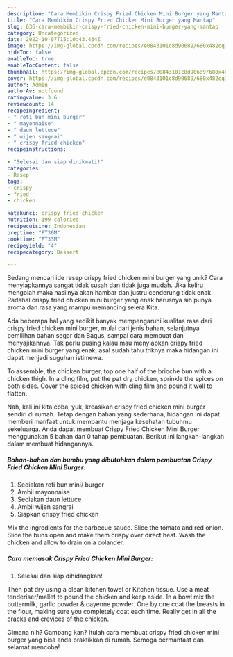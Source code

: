 ```yaml
---
description: "Cara Membikin Crispy Fried Chicken Mini Burger yang Mantap"
title: "Cara Membikin Crispy Fried Chicken Mini Burger yang Mantap"
slug: 636-cara-membikin-crispy-fried-chicken-mini-burger-yang-mantap
category: Uncategorized
date: 2022-10-07T15:10:43.434Z
image: https://img-global.cpcdn.com/recipes/e0843101c8d90689/680x482cq70/crispy-fried-chicken-mini-burger-foto-resep-utama.jpg
hideToc: false
enableToc: true
enableTocContent: false
thumbnail: https://img-global.cpcdn.com/recipes/e0843101c8d90689/680x482cq70/crispy-fried-chicken-mini-burger-foto-resep-utama.jpg
cover: https://img-global.cpcdn.com/recipes/e0843101c8d90689/680x482cq70/crispy-fried-chicken-mini-burger-foto-resep-utama.jpg
author: Admin
authorAv: notfound
ratingvalue: 3.6
reviewcount: 14
recipeingredient:
- " roti bun mini burger"
- " mayonnaise"
- " daun lettuce"
- " wijen sangrai"
- " crispy fried chicken"
recipeinstructions:

- "Selesai dan siap dinikmati!"
categories:
- Resep
tags:
- crispy
- fried
- chicken

katakunci: crispy fried chicken 
nutrition: 199 calories
recipecuisine: Indonesian
preptime: "PT36M"
cooktime: "PT33M"
recipeyield: "4"
recipecategory: Dessert

---
```





Sedang mencari ide resep crispy fried chicken mini burger yang unik? Cara menyiapkannya sangat tidak susah dan tidak juga mudah. Jika keliru mengolah maka hasilnya akan hambar dan justru cenderung tidak enak. Padahal crispy fried chicken mini burger yang enak harusnya sih punya aroma dan rasa yang mampu memancing selera Kita.





Ada beberapa hal yang sedikit banyak mempengaruhi kualitas rasa dari crispy fried chicken mini burger, mulai dari jenis bahan, selanjutnya pemilihan bahan segar dan Bagus, sampai cara membuat dan menyajikannya. Tak perlu pusing kalau mau menyiapkan crispy fried chicken mini burger yang enak,      asal sudah tahu triknya maka hidangan ini dapat menjadi suguhan istimewa.














To assemble, the chicken burger, top one half of the brioche bun with a chicken thigh. In a cling film, put the pat dry chicken, sprinkle the spices on both sides. Cover the spiced chicken with cling film and pound it well to flatten.






Nah, kali ini kita coba, yuk, kreasikan crispy fried chicken mini burger sendiri di rumah. Tetap dengan bahan yang sederhana, hidangan ini dapat memberi manfaat untuk membantu menjaga kesehatan tubuhmu sekeluarga. Anda dapat membuat Crispy Fried Chicken Mini Burger menggunakan 5 bahan dan 0 tahap pembuatan. Berikut ini langkah-langkah dalam membuat hidangannya.

<!--inarticleads1-->

##### Bahan-bahan dan bumbu yang dibutuhkan dalam pembuatan Crispy Fried Chicken Mini Burger:

1. Sediakan  roti bun mini/ burger
1. Ambil  mayonnaise
1. Sediakan  daun lettuce
1. Ambil  wijen sangrai
1. Siapkan  crispy fried chicken


Mix the ingredients for the barbecue sauce. Slice the tomato and red onion. Slice the buns open and make them crispy over direct heat. Wash the chicken and allow to drain on a colander. 

<!--inarticleads2-->

##### Cara memasak Crispy Fried Chicken Mini Burger:


1. Selesai dan siap dihidangkan!

Then pat dry using a clean kitchen towel or Kitchen tissue. Use a meat tenderiser/mallet to pound the chicken and keep aside. In a bowl mix the buttermilk, garlic powder &amp; cayenne powder. One by one coat the breasts in the flour, making sure you completely coat each time. Really get in all the cracks and crevices of the chicken. 

Gimana nih? Gampang kan? Itulah cara membuat crispy fried chicken mini burger yang bisa anda praktikkan di rumah. Semoga bermanfaat dan selamat mencoba!
